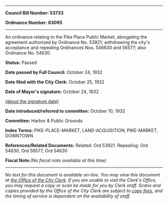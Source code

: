

********

**Council Bill Number: 53733**
   
**Ordinance Number: 63095**
********

 An ordinance relating to the Pike Place Public Market; abrogating the agreement authorized by Ordinance No. 53921; withdrawing the city's acceptance and repealing Ordinances Nos. 546630 and 56577; also Ordinance No. 54630.

**Status:** Passed
   
**Date passed by Full Council:** October 24, 1932
   
**Date filed with the City Clerk:** October 25, 1932
   
**Date of Mayor's signature:** October 24, 1932
   
[(about the signature date)](/~public/approvaldate.htm)
   
   
   
**Date introduced/referred to committee:** October 10, 1932
   
**Committee:** Harbor & Public Grounds
   
   
**Index Terms:** PIKE-PLACE-MARKET, LAND-ACQUISITION, PIKE-MARKET, DOWNTOWN

**References/Related Documents:** Related: Ord 53921. Repealing: Ord 54630, Ord 56577, Ord 54630

**Fiscal Note:**_(No fiscal note available at this time)_
********

_No text for this document is available on-line. You may view this document at [the Office of the City Clerk](http://www.seattle.gov/leg/clerk/contactUs.htm). If you are unable to visit the Clerk's Office, you may request a copy or scan be made for you by Clerk staff. Scans and copies provided by the Office of the City Clerk are subject to [copy fees](http://clerk.seattle.gov/~public/clerkfees.htm), and the timing of service is dependent on the availability of staff._

